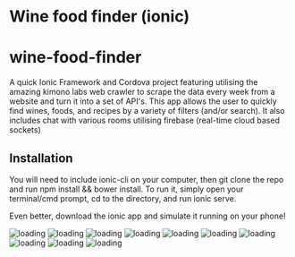 Wine food finder (ionic)
=====================

# wine-food-finder
A quick Ionic Framework and Cordova project featuring utilising the amazing kimono labs web crawler to scrape the data every week from a website and turn it into a set of API's. This app allows the user to quickly find wines, foods, and recipes by a variety of filters (and/or search). It also includes chat with various rooms utilising firebase (real-time cloud based sockets)

## Installation

You will need to include ionic-cli on your computer, then git clone the repo and run npm install && bower install. To run it, simply open your terminal/cmd prompt, cd to the directory, and run ionic serve.

Even better, download the ionic app and simulate it running on your phone!

![loading](screenshots/wine-food-finder-a.png "Food")
![loading](screenshots/wine-food-finder-b.png "Action menu")
![loading](screenshots/wine-food-finder-c.png "Wine")
![loading](screenshots/wine-food-finder-d.png "Search wine")
![loading](screenshots/wine-food-finder-e.png "Wine filters")
![loading](screenshots/wine-food-finder-f.png "Wine details")
![loading](screenshots/wine-food-finder-g.png "Recipes")
![loading](screenshots/wine-food-finder-h.png "Recipes search")
![loading](screenshots/wine-food-finder-i.png "Chat rooms")
![loading](screenshots/wine-food-finder-j.png "Chat")